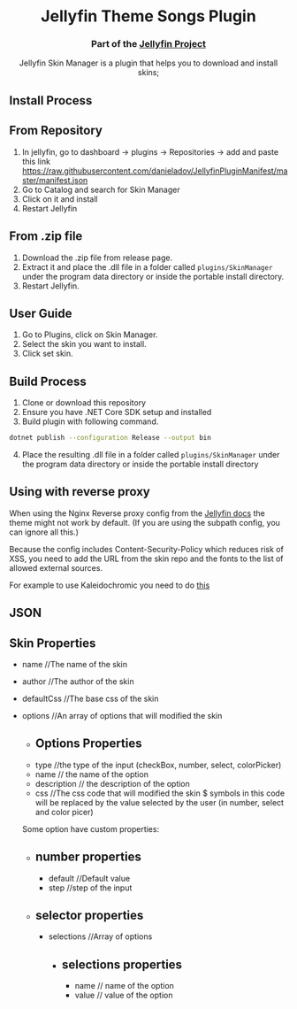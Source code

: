 <h1 align="center">Jellyfin Theme Songs Plugin</h1>
<h3 align="center">Part of the <a href="https://jellyfin.media">Jellyfin Project</a></h3>

<p align="center">
Jellyfin Skin Manager is a plugin that helps you to download and install skins;

</p>

## Install Process


## From Repository
1. In jellyfin, go to dashboard -> plugins -> Repositories -> add and paste this link https://raw.githubusercontent.com/danieladov/JellyfinPluginManifest/master/manifest.json
2. Go to Catalog and search for Skin Manager
3. Click on it and install
4. Restart Jellyfin


## From .zip file
1. Download the .zip file from release page.
2. Extract it and place the .dll file in a folder called ```plugins/SkinManager``` under  the program data directory or inside the portable install directory.
3. Restart Jellyfin.

## User Guide
1. Go to Plugins, click on Skin Manager.
2. Select the skin you want to install.
3. Click set skin.



## Build Process
1. Clone or download this repository
2. Ensure you have .NET Core SDK setup and installed
3. Build plugin with following command.
```sh
dotnet publish --configuration Release --output bin
```
4. Place the resulting .dll file in a folder called ```plugins/SkinManager``` under  the program data directory or inside the portable install directory



## Using with reverse proxy
When using the Nginx Reverse proxy config from the [Jellyfin docs](https://jellyfin.org/docs/general/networking/nginx.html) the theme might not work by default. (If you are using the subpath config, you can ignore all this.)

Because the config includes Content-Security-Policy which reduces risk of XSS, you need to add the URL from the skin repo and the fonts to the list of allowed external sources.

For example to use Kaleidochromic you need to do [this](https://github.com/CTalvio/Kaleidochromic/blob/main/README.md#using-with-reverse-proxy)


## JSON
  ## Skin Properties
  - name //The name of the skin
  - author //The author of the skin
  - defaultCss //The base css of the skin
  - options  //An array of options that will modified the skin
    - ## Options Properties
    - type //the type of the input (checkBox, number, select, colorPicker)
    - name // the name of the option
    - description // the description of the option
    - css //The css code that will modified the skin $ symbols in this code will be replaced by the value selected by the user (in number, select and color picer)
    
    Some option have custom properties:
    
    - ## number properties
      - default //Default value
      - step //step of the input
    - ## selector properties
      - selections //Array of options
        - ## selections properties
          - name // name of the option
          - value // value of the option
    
   

